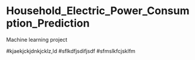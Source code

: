 # Household_Electric_Power_Consumption_Prediction
Machine learning project


#kjaekjckjdnkjcklz,ld
#sflkdfjsdifjsdf
#sfmslkfcjsklfm
